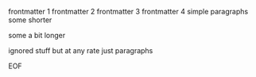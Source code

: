 frontmatter 1
frontmatter 2
frontmatter 3
frontmatter 4
<start/>
simple paragraphs
some shorter

some a bit longer

<ignore>
ignored stuff
</ignore>
but at any rate
just
paragraphs

EOF